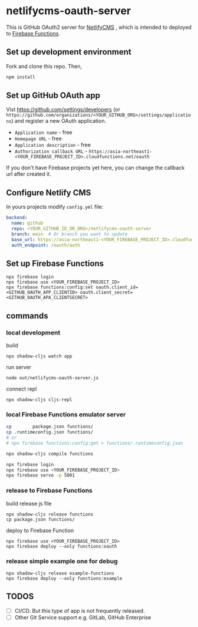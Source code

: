 # netlifycms-oauth-server

This is GitHub OAuth2 server for [NetlifyCMS](https://www.netlifycms.org/) , which is intended to deployed to [Firebase Functions](https://firebase.google.com/docs/functions).


## Set up development environment

Fork and clone this repo. Then,

```sh
npm install
```


## Set up GitHub OAuth app

Vist https://github.com/settings/developers (or `https://github.com/organizations/<YOUR_GITHUB_ORG>/settings/applications`) and register a new OAuth application.

- `Application name` -  free
- `Homepage URL` -  free
- `Application description` - free
- `Authorization callback URL` - `https://asia-northeast1-<YOUR_FIREBASE_PROJECT_ID>.cloudfunctions.net/oauth`

If you don't have Firebase projects yet here, you can change the callback url after created it.


## Configure Netlify CMS

In yours projects modify `config.yml` file:

```yaml
backend:
  name: github
  repo: <YOUR_GITHUB_ID_OR_ORG>/netlifycms-oauth-server
  branch: main  # Or branch you want to update
  base_url: https://asia-northeast1-<YOUR_FIREBASE_PROJECT_ID>.cloudfunctions.net
  auth_endpoint: /oauth/auth
```


## Set up Firebase Functions

```
npx firebase login
npx firebase use <YOUR_FIREBASE_PROJECT_ID>
npx firebase functions:config:set oauth.client_id=<GITHUB_OAUTH_APP_CLIENTID> oauth.client_secret=<GITHUB_OAUTH_APA_CLIENTSECRET>
```


## commands

### local development

build

```
npx shadow-cljs watch app
```

run server

```
node out/netlifycms-oauth-server.js
```

connect repl

```
npx shadow-cljs cljs-repl
```


### local Firebase Functions emulator server

```sh
cp        package.json functions/
cp .runtimeconfig.json functions/
# or
# npx firebase functions:config:get > functions/.runtimeconfig.json

npx shadow-cljs compile functions

npx firebase login
npx firebase use <YOUR_FIREBASE_PROJECT_ID>
npx firebase serve -p 5001
```


### release to Firebase Functions

build release js file

```
npx shadow-cljs release functions
cp package.json functions/
```

deploy to Firebase Function

```
npx firebase use <YOUR_FIREBASE_PROJECT_ID>
npx firebase deploy --only functions:oauth
```


### release simple example one for debug

```
npx shadow-cljs release example-functions
npx firebase deploy --only functions:example
```

## TODOS

- [ ] CI/CD. But this type of app is not frequently released.
- [ ] Other Git Service support e.g. GitLab, GitHub Enterprise
